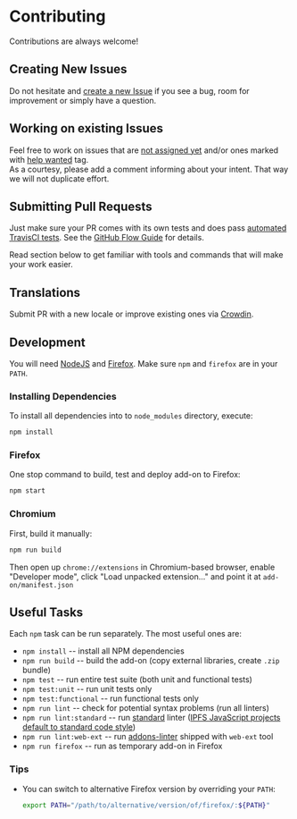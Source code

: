 # Contributing

Contributions are always welcome!

## Creating New Issues

Do not hesitate and [create a new Issue](https://github.com/ipfs/ipfs-companion/issues/new) if you see a bug, room for improvement or simply have a question.

## Working on existing Issues

Feel free to work on issues that are [not assigned yet](https://github.com/ipfs/ipfs-companion/issues?utf8=✓&q=is%3Aissue+is%3Aopen+no%3Aassignee) and/or ones marked with [help wanted](https://github.com/ipfs/ipfs-companion/issues?q=is%3Aopen+label%3A%22help+wanted%22+no%3Aassignee) tag.  
As a courtesy, please add a comment informing  about your intent. That way we will not duplicate effort.

## Submitting Pull Requests

Just make sure your PR comes with its own tests and does pass [automated TravisCI tests](https://travis-ci.org/ipfs/ipfs-companion/branches).
See the [GitHub Flow Guide](https://guides.github.com/introduction/flow/) for details.

Read section below to get familiar with tools and commands that will make your work easier.

## Translations

Submit PR with a new locale or improve existing ones via [Crowdin](https://crowdin.com/project/ipfs-companion).

## Development

You will need [NodeJS](https://nodejs.org/) and [Firefox](https://www.mozilla.org/en-US/firefox/developer/). Make sure `npm` and `firefox` are in your `PATH`.

### Installing Dependencies

To install all dependencies into to `node_modules` directory, execute:

```bash
npm install
```

### Firefox

One stop command to build, test and deploy add-on to Firefox:

```bash
npm start
```

### Chromium

First, build it manually:

```bash
npm run build
```

Then open up `chrome://extensions` in Chromium-based browser, enable "Developer mode", click "Load unpacked extension..." and point it at `add-on/manifest.json`

## Useful Tasks

Each `npm` task can be run separately. The most useful ones are:

- `npm install` -- install all NPM dependencies
- `npm run build` -- build the add-on (copy external libraries, create `.zip` bundle)
- `npm test` -- run entire test suite (both unit and functional tests)
- `npm test:unit` -- run unit tests only
- `npm test:functional` -- run functional tests only
- `npm run lint` -- check for potential syntax problems (run all linters)
- `npm run lint:standard` -- run [standard](http://standardjs.com) linter ([IPFS JavaScript projects default to standard code style](https://github.com/ipfs/community/blob/master/js-project-guidelines.md#linting--code-style))
- `npm run lint:web-ext` -- run [addons-linter](https://github.com/mozilla/addons-linter) shipped with `web-ext` tool
- `npm run firefox` -- run as temporary add-on in Firefox

### Tips

- You can switch to alternative Firefox version by overriding your `PATH`:

  ```bash
  export PATH="/path/to/alternative/version/of/firefox/:${PATH}"
  ```
